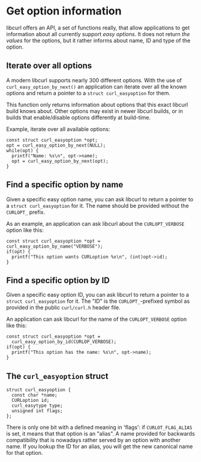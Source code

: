 # Get option information

libcurl offers an API, a set of functions really, that allow applications to
get information about all currently support *easy options*. It does not return
*the values* for the options, but it rather informs about name, ID and type of
the option.

## Iterate over all options

A modern libcurl supports nearly 300 different options. With the use of
`curl_easy_option_by_next()` an application can iterate over all the known
options and return a pointer to a `struct curl_easyoption` for them.

This function only returns information about options that this exact libcurl
build knows about. Other options may exist in newer libcurl builds, or in
builds that enable/disable options differently at build-time.

Example, iterate over all available options:

    const struct curl_easyoption *opt;
    opt = curl_easy_option_by_next(NULL);
    while(opt) {
      printf("Name: %s\n", opt->name);
      opt = curl_easy_option_by_next(opt);
    }

## Find a specific option by name

Given a specific easy option name, you can ask libcurl to return a pointer to
a `struct curl_easyoption` for it. The name should be provided without the
`CURLOPT_` prefix.

As an example, an application can ask libcurl about the `CURLOPT_VERBOSE`
option like this:

    const struct curl_easyoption *opt = curl_easy_option_by_name("VERBOSE");
    if(opt) {
      printf("This option wants CURLoption %x\n", (int)opt->id);
    }

## Find a specific option by ID

Given a specific easy option ID, you can ask libcurl to return a pointer to a
`struct curl_easyoption` for it. The "ID" is the `CURLOPT_`-prefixed symbol as
provided in the public `curl/curl.h` header file.

An application can ask libcurl for the name of the `CURLOPT_VERBOSE` option
like this:

    const struct curl_easyoption *opt =
      curl_easy_option_by_id(CURLOP_VERBOSE);
    if(opt) {
      printf("This option has the name: %s\n", opt->name);
    }

## The `curl_easyoption` struct

    struct curl_easyoption {
      const char *name;
      CURLoption id;
      curl_easytype type;
      unsigned int flags;
    };

There is only one bit with a defined meaning in 'flags': if
`CURLOT_FLAG_ALIAS` is set, it means that that option is an "alias". A name
provided for backwards compatibility that is nowadays rather served by an
option with another name. If you lookup the ID for an alias, you will get the
new canonical name for that option.
